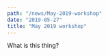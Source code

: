 ```yaml
---
path: "/news/May-2019-workshop"
date: "2019-05-27"
title: "May 2019 workshop"
---
```


What is this thing?

